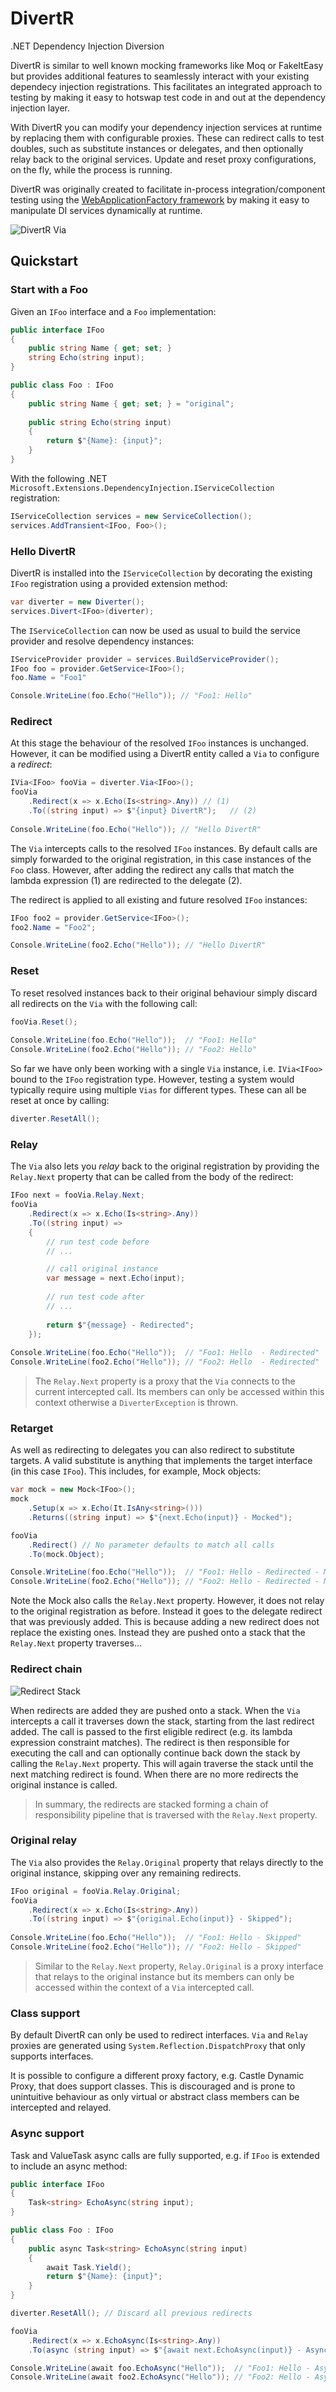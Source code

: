 # DivertR

.NET Dependency Injection Diversion

DivertR is similar to well known mocking frameworks like Moq or FakeItEasy but provides additional features to seamlessly interact
with your existing dependecy injection registrations. This facilitates an integrated approach to testing by making it easy to hotswap
test code in and out at the dependency injection layer.

With DivertR you can modify your dependency injection services at runtime by replacing them with configurable proxies.
These can redirect calls to test doubles, such as substitute instances or delegates, and then optionally relay back to the
original services. Update and reset proxy configurations, on the fly, while the process is running.

DivertR was originally created to facilitate in-process integration/component testing using the [WebApplicationFactory framework](https://docs.microsoft.com/en-us/aspnet/core/test/integration-tests) by making it easy to manipulate DI services dynamically at runtime. 

![DivertR Via](./docs/assets/images/DivertR_Via.svg)

## Quickstart

### Start with a Foo
Given an `IFoo` interface and a `Foo` implementation:

```csharp
public interface IFoo
{
    public string Name { get; set; }
    string Echo(string input);
}

public class Foo : IFoo
{
    public string Name { get; set; } = "original";
    
    public string Echo(string input)
    {
        return $"{Name}: {input}";
    }
}
```

With the following .NET `Microsoft.Extensions.DependencyInjection.IServiceCollection` registration:

```csharp
IServiceCollection services = new ServiceCollection();
services.AddTransient<IFoo, Foo>();
```

### Hello DivertR
DivertR is installed into the `IServiceCollection` by decorating the existing `IFoo` registration using a provided extension method:

```csharp
var diverter = new Diverter();
services.Divert<IFoo>(diverter);
```

The `IServiceCollection` can now be used as usual to build the service provider and resolve dependency instances:

```csharp
IServiceProvider provider = services.BuildServiceProvider();
IFoo foo = provider.GetService<IFoo>();
foo.Name = "Foo1"

Console.WriteLine(foo.Echo("Hello")); // "Foo1: Hello"
```

### Redirect
At this stage the behaviour of the resolved `IFoo` instances is unchanged. However, it can be modified using 
a DivertR entity called a `Via` to configure a *redirect*:

```csharp
IVia<IFoo> fooVia = diverter.Via<IFoo>();
fooVia
    .Redirect(x => x.Echo(Is<string>.Any)) // (1)
    .To((string input) => $"{input} DivertR");   // (2)
  
Console.WriteLine(foo.Echo("Hello")); // "Hello DivertR"
```

The `Via` intercepts calls to the resolved `IFoo` instances.
By default calls are simply forwarded to the original registration, in this case instances of the `Foo` class.
However, after adding the redirect any calls that match the lambda expression (1) are redirected to the delegate (2).

The redirect is applied to all existing and future resolved `IFoo` instances:

```csharp
IFoo foo2 = provider.GetService<IFoo>();
foo2.Name = "Foo2";

Console.WriteLine(foo2.Echo("Hello")); // "Hello DivertR"
```

### Reset

To reset resolved instances back to their original behaviour simply discard all redirects on the `Via` with the following call:

```csharp
fooVia.Reset();
  
Console.WriteLine(foo.Echo("Hello"));  // "Foo1: Hello"
Console.WriteLine(foo2.Echo("Hello")); // "Foo2: Hello"
```

So far we have only been working with a single `Via` instance, i.e. `IVia<IFoo>` bound to the `IFoo` registration type.
However, testing a system would typically require using multiple `Vias` for different types.
These can all be reset at once by calling: 

```csharp
diverter.ResetAll();
```

### Relay

The `Via` also lets you *relay* back to the original registration
by providing the `Relay.Next` property that can be called from the body of the redirect:

```csharp
IFoo next = fooVia.Relay.Next;
fooVia
    .Redirect(x => x.Echo(Is<string>.Any))
    .To((string input) =>
    {
        // run test code before
        // ...

        // call original instance
        var message = next.Echo(input);
    
        // run test code after
        // ...
    
        return $"{message} - Redirected";
    });
  
Console.WriteLine(foo.Echo("Hello"));  // "Foo1: Hello  - Redirected"
Console.WriteLine(foo2.Echo("Hello")); // "Foo2: Hello  - Redirected"
```

> The `Relay.Next` property is a proxy that the `Via` connects to the current intercepted call.
> Its members can only be accessed within this context otherwise a `DiverterException` is thrown.

### Retarget

As well as redirecting to delegates you can also redirect to substitute targets. A valid 
substitute is anything that implements the target interface (in this case `IFoo`).
This includes, for example, Mock objects:

```csharp
var mock = new Mock<IFoo>();
mock
    .Setup(x => x.Echo(It.IsAny<string>()))
    .Returns((string input) => $"{next.Echo(input)} - Mocked");

fooVia
    .Redirect() // No parameter defaults to match all calls
    .To(mock.Object);

Console.WriteLine(foo.Echo("Hello"));  // "Foo1: Hello - Redirected - Mocked"
Console.WriteLine(foo2.Echo("Hello")); // "Foo2: Hello - Redirected - Mocked"
```

Note the Mock also calls the `Relay.Next` property. However, it does not relay to the original registration as before.
Instead it goes to the delegate redirect that was previously added.
This is because adding a new redirect does not replace the existing ones. Instead they are pushed onto a stack
that the `Relay.Next` property traverses...

### Redirect chain

![Redirect Stack](./docs/assets/images/Redirect_Stack.svg)

When redirects are added they are pushed onto a stack. When the `Via` intercepts a call
it traverses down the stack, starting from the last redirect added. The call is passed to the first eligible redirect (e.g. its lambda expression constraint matches).
The redirect is then responsible for executing the call and can optionally continue back down the stack by calling the `Relay.Next` property. This will again traverse the stack
until the next matching redirect is found. When there are no more redirects the original instance is called.
> In summary, the redirects are stacked forming a chain of responsibility pipeline that is
> traversed with the `Relay.Next` property.

### Original relay

The `Via` also provides the `Relay.Original` property that relays directly to the original instance,
skipping over any remaining redirects.

```csharp
IFoo original = fooVia.Relay.Original;
fooVia
    .Redirect(x => x.Echo(Is<string>.Any))
    .To((string input) => $"{original.Echo(input)} - Skipped");
  
Console.WriteLine(foo.Echo("Hello"));  // "Foo1: Hello - Skipped"
Console.WriteLine(foo2.Echo("Hello")); // "Foo2: Hello - Skipped"
```

> Similar to the `Relay.Next` property, `Relay.Original` is a proxy interface that relays to the original instance
> but its members can only be accessed within the context of a `Via` intercepted call.

### Class support

By default DivertR can only be used to redirect interfaces. `Via` and `Relay` proxies are generated using `System.Reflection.DispatchProxy`
that only supports interfaces.

It is possible to configure a different proxy factory, e.g. Castle Dynamic Proxy, that does support classes.
This is discouraged and is prone to unintuitive behaviour as only virtual or abstract class members can be intercepted and relayed.

### Async support

Task and ValueTask async calls are fully supported, e.g. if `IFoo` is extended to include an async method:

```csharp
public interface IFoo
{
    Task<string> EchoAsync(string input);
}

public class Foo : IFoo
{
    public async Task<string> EchoAsync(string input)
    {
        await Task.Yield();
        return $"{Name}: {input}";
    }
}

diverter.ResetAll(); // Discard all previous redirects

fooVia
    .Redirect(x => x.EchoAsync(Is<string>.Any))
    .To(async (string input) => $"{await next.EchoAsync(input)} - Async");

Console.WriteLine(await foo.EchoAsync("Hello"));  // "Foo1: Hello - Async"
Console.WriteLine(await foo2.EchoAsync("Hello")); // "Foo2: Hello - Async"
```
